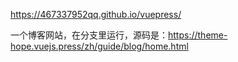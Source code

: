 https://467337952qq.github.io/vuepress/

一个博客网站，在分支里运行，源码是：https://theme-hope.vuejs.press/zh/guide/blog/home.html
